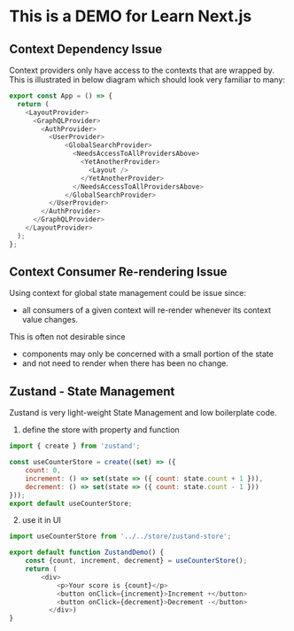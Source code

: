 # This is a DEMO for Learn Next.js

## Context Dependency Issue

Context providers only have access to the contexts that are wrapped by. This is illustrated in below diagram which should look very familiar to many:

```js
export const App = () => {
  return (
    <LayoutProvider>
      <GraphQLProvider>
        <AuthProvider>
          <UserProvider>
              <GlobalSearchProvider>
                <NeedsAccessToAllProvidersAbove>
                  <YetAnotherProvider>
                    <Layout />
                  </YetAnotherProvider>
                </NeedsAccessToAllProvidersAbove>
              </GlobalSearchProvider>
          </UserProvider>
        </AuthProvider>
      </GraphQLProvider>
    </LayoutProvider>
  );
};
```

## Context Consumer Re-rendering Issue

Using context for global state management could be issue since: 
* all consumers of a given context will re-render whenever its context value changes.

This is often not desirable since 
* components may only be concerned with a small portion of the state 
* and not need to render when there has been no change.


## Zustand - State Management

Zustand is very light-weight State Management and low boilerplate code.

1) define the store with property and function
```js
import { create } from 'zustand';

const useCounterStore = create((set) => ({
    count: 0,
    increment: () => set(state => ({ count: state.count + 1 })),
    decrement: () => set(state => ({ count: state.count - 1 }))
}));
export default useCounterStore;
```

2) use it in UI
```js
import useCounterStore from '../../store/zustand-store';

export default function ZustandDemo() {
    const {count, increment, decrement} = useCounterStore();
    return (
        <div>
            <p>Your score is {count}</p>
            <button onClick={increment}>Increment +</button>
            <button onClick={decrement}>Decrement -</button>
          </div>)
}
```

